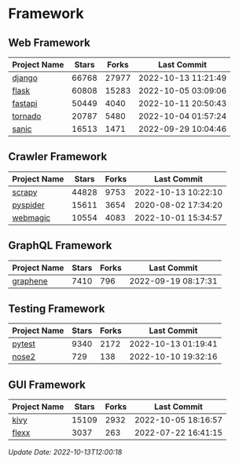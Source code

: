 # Framework

## Web Framework
| Project Name | Stars | Forks | Last Commit |
| ------------ | ----- | ----- | ----------- |
| [django](https://github.com/django/django) | 66768 | 27977 | 2022-10-13 11:21:49 |
| [flask](https://github.com/pallets/flask) | 60808 | 15283 | 2022-10-05 03:09:06 |
| [fastapi](https://github.com/tiangolo/fastapi) | 50449 | 4040 | 2022-10-11 20:50:43 |
| [tornado](https://github.com/tornadoweb/tornado) | 20787 | 5480 | 2022-10-04 01:57:24 |
| [sanic](https://github.com/sanic-org/sanic) | 16513 | 1471 | 2022-09-29 10:04:46 |

## Crawler Framework
| Project Name | Stars | Forks | Last Commit |
| ------------ | ----- | ----- | ----------- |
| [scrapy](https://github.com/scrapy/scrapy) | 44828 | 9753 | 2022-10-13 10:22:10 |
| [pyspider](https://github.com/binux/pyspider) | 15611 | 3654 | 2020-08-02 17:34:20 |
| [webmagic](https://github.com/code4craft/webmagic) | 10554 | 4083 | 2022-10-01 15:34:57 |

## GraphQL Framework
| Project Name | Stars | Forks | Last Commit |
| ------------ | ----- | ----- | ----------- |
| [graphene](https://github.com/graphql-python/graphene) | 7410 | 796 | 2022-09-19 08:17:31 |

## Testing Framework
| Project Name | Stars | Forks | Last Commit |
| ------------ | ----- | ----- | ----------- |
| [pytest](https://github.com/pytest-dev/pytest) | 9340 | 2172 | 2022-10-13 01:19:41 |
| [nose2](https://github.com/nose-devs/nose2) | 729 | 138 | 2022-10-10 19:32:16 |

## GUI Framework
| Project Name | Stars | Forks | Last Commit |
| ------------ | ----- | ----- | ----------- |
| [kivy](https://github.com/kivy/kivy) | 15109 | 2932 | 2022-10-05 18:16:57 |
| [flexx](https://github.com/flexxui/flexx) | 3037 | 263 | 2022-07-22 16:41:15 |

*Update Date: 2022-10-13T12:00:18*